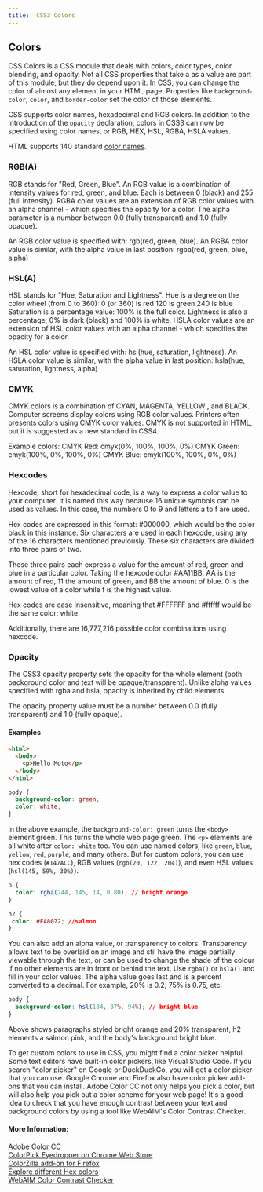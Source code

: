 ```yaml
---
title:  CSS3 Colors
---
```


## Colors

CSS Colors is a CSS module that deals with colors, color types, color blending, and opacity. Not all CSS properties that take a <color> as a value are part of this module, but they do depend upon it. In CSS, you can change the color of almost any element in your HTML page. Properties like `background-color`, `color`, and `border-color` set the color of those elements.
  
CSS supports color names, hexadecimal and RGB colors.
In addition to the introduction of the `opacity` declaration, colors in CSS3 can now be specified using color names, or RGB, HEX, HSL, RGBA, HSLA values.

HTML supports 140 standard <a href='https://www.w3schools.com/colors/colors_names.asp' target='_blank' rel='nofollow'>color names</a>.

### RGB(A)

RGB stands for "Red, Green, Blue".
An RGB value is a combination of intensity values for red, green, and blue. Each is between 0 (black) and 255 (full intensity).
RGBA color values are an extension of RGB color values with an alpha channel - which specifies the opacity for a color. The alpha parameter is a number between 0.0 (fully transparent) and 1.0 (fully opaque).

An RGB color value is specified with: rgb(red, green, blue).
An RGBA color value is similar, with the alpha value in last position: rgba(red, green, blue, alpha)

### HSL(A)

HSL stands for "Hue, Saturation and Lightness".
Hue is a degree on the color wheel (from 0 to 360):
        0 (or 360) is red
        120 is green
        240 is blue
    Saturation is a percentage value: 100% is the full color.
    Lightness is also a percentage; 0% is dark (black) and 100% is white.
HSLA color values are an extension of HSL color values with an alpha channel - which specifies the opacity for a color.

An HSL color value is specified with: hsl(hue, saturation, lightness).
An HSLA color value is similar, with the alpha value in last position: hsla(hue, saturation, lightness, alpha)
    
### CMYK

CMYK colors is a combination of CYAN, MAGENTA, YELLOW , and BLACK. Computer screens display colors using RGB color values. Printers often presents colors using CMYK color values.
CMYK is not supported in HTML, but it is suggested as a new standard in CSS4.

Example colors:
  CMYK Red: cmyk(0%, 100%, 100%, 0%)
  CMYK Green: cmyk(100%, 0%, 100%, 0%)
  CMYK Blue: cmyk(100%, 100%, 0%, 0%)

### Hexcodes
Hexcode, short for hexadecimal code, is a way to express a color value to your computer. It is named this way because 16 unique symbols can be used as values. In this case, the numbers 0 to 9 and letters a to f are used.

Hex codes are expressed in this format: #000000, which would be the color black in this instance. Six characters are used in each hexcode, using any of the 16 characters mentioned previously. These six characters are divided into three pairs of two.

These three pairs each express a value for the amount of red, green and blue in a particular color. Taking the hexcode color #AA11BB, AA is the amount of red, 11 the amount of green, and BB the amount of blue. 0 is the lowest value of a color while f is the highest value.

Hex codes are case insensitive, meaning that #FFFFFF and #ffffff would be the same color: white.

Additionally, there are 16,777,216 possible color combinations using hexcode.

### Opacity

The CSS3 opacity property sets the opacity for the whole element (both background color and text will be opaque/transparent). Unlike alpha values specified with rgba and hsla, opacity is inherited by child elements.

The opacity property value must be a number between 0.0 (fully transparent) and 1.0 (fully opaque).

#### Examples

```html
<html>
  <body>
    <p>Hello Moto</p>
  </body>
</html>
```

```css
body {
  background-color: green;
  color: white;
}
```

In the above example, the `background-color: green` turns the `<body>` element green. This turns the whole web page green. The `<p>` elements are all white after `color: white` too.
You can use named colors, like `green`, `blue`, `yellow`, `red`, `purple`, and many others. But for custom colors, you can use hex codes (`#147ACC`), RGB values (`rgb(20, 122, 204)`), and even HSL values (`hsl(145, 59%, 30%)`).

```css
p {
  color: rgba(244, 145, 14, 0.80); // bright orange
}

h2 {
 color: #FA8072; //salmon 
}
```

You can also add an alpha value, or transparency to colors. Transparency allows text to be overlaid on an image and stil have the image partially viewable through the text, or can be used to change the shade of the colour if no other elements are in front or behind the text. Use `rgba()` or `hsla()` and fill in your color values. The alpha value goes last and is a percent converted to a decimal. For example, 20% is 0.2, 75% is 0.75, etc.

```css
body {
  background-color: hsl(184, 87%, 94%); // bright blue
}
```

Above shows paragraphs styled bright orange and 20% transparent, h2 elements a salmon pink, and the body's background bright blue.

To get custom colors to use in CSS, you might find a color picker helpful. Some text editors have built-in color pickers, like Visual Studio Code. If you search "color picker" on Google or DuckDuckGo, you will get a color picker that you can use. Google Chrome and Firefox also have color picker add-ons that you can install. Adobe Color CC not only helps you pick a color, but will also help you pick out a color scheme for your web page! It's a good idea to check that you have enough contrast between your text and background colors by using a tool like WebAIM's Color Contrast Checker.

#### More Information:
<a href="https://color.adobe.com/" target="_blank">Adobe Color CC</a><br>
<a href="https://chrome.google.com/webstore/detail/colorpick-eyedropper/ohcpnigalekghcmgcdcenkpelffpdolg?hl=en" target="_blank">ColorPick Eyedropper on Chrome Web Store</a><br>
<a href="https://addons.mozilla.org/en-US/firefox/addon/colorzilla/" target="_blank">ColorZilla add-on for Firefox</a><br>
<a href="http://www.colorhexa.com/" target="_blank">Explore different Hex colors</a><br>
<a href="https://webaim.org/resources/contrastchecker/" target="_blank">WebAIM Color Contrast Checker</a>
